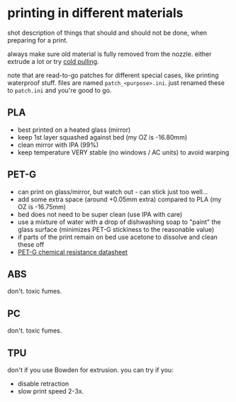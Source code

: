 # printing in different materials

shot description of things that should and should not be done, when preparing for a print.

always make sure old material is fully removed from the nozzle.
either extrude a lot or try [cold pulling](https://www.help.prusa3d.com/en/article/cold-pull_2075).

note that are read-to-go patches for different special cases, like printing waterproof stuff.
files are named `patch_<purpose>.ini`.
just renamed these to `patch.ini` and you're good to go.


## PLA

* best printed on a heated glass (mirror)
* keep 1st layer squashed against bed (my OZ is -16.80mm)
* clean mirror with IPA (99%)
* keep temperature VERY stable (no windows / AC units) to avoid warping


## PET-G

* can print on glass/mirror, but watch out - can stick just too well...
* add some extra space (around +0.05mm extra) compared to PLA (my OZ is -16.75mm)
* bed does not need to be super clean (use IPA with care)
* use a mixture of water with a drop of dishwashing soap to "paint" the glass surface (minimizes PET-G stickiness to the reasonable value)
* if parts of the print remain on bed use acetone to dissolve and clean these off
* [PET-G chemical resistance datasheet](http://kmac-plastics.net/data/chemical/petg-chemical.htm)


## ABS

don't.
toxic fumes.


## PC

don't.
toxic fumes.


## TPU

don't if you use Bowden for extrusion.
you can try if you:
* disable retraction
* slow print speed 2-3x.
